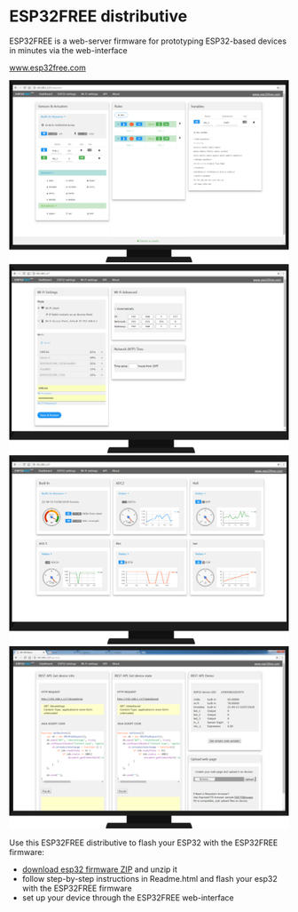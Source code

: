 # ESP32FREE distributive

ESP32FREE is a web-server firmware for prototyping ESP32-based devices in minutes via the web-interface 

www.esp32free.com

![alt text](https://github.com/omreps/esp32free/blob/master/Readme_files/ESP32_FREE_Firmware.png)
![alt text](https://github.com/omreps/esp32free/blob/master/Readme_files/ESP32_FREE_wifi.png)
![alt text](https://github.com/omreps/esp32free/blob/master/Readme_files/ESP32_FREE_dashboard.png)
![alt text](https://github.com/omreps/esp32free/blob/master/Readme_files/ESP32_FREE_REST_API.png)

Use this ESP32FREE distributive to flash your ESP32 with the ESP32FREE firmware:
- [download esp32 firmware ZIP](https://github.com/omreps/esp32free/archive/master.zip) and unzip it
- follow step-by-step instructions in Readme.html and flash your esp32 with the ESP32FREE firmware
- set up your device through the ESP32FREE web-interface
